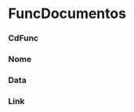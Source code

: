 # FuncDocumentos

### CdFunc 
<!-- Código do funcionário -->

### Nome
<!-- Nome do funcionário -->

### Data
<!-- Data -->

### Link
<!-- Link de upload dos documentos -->